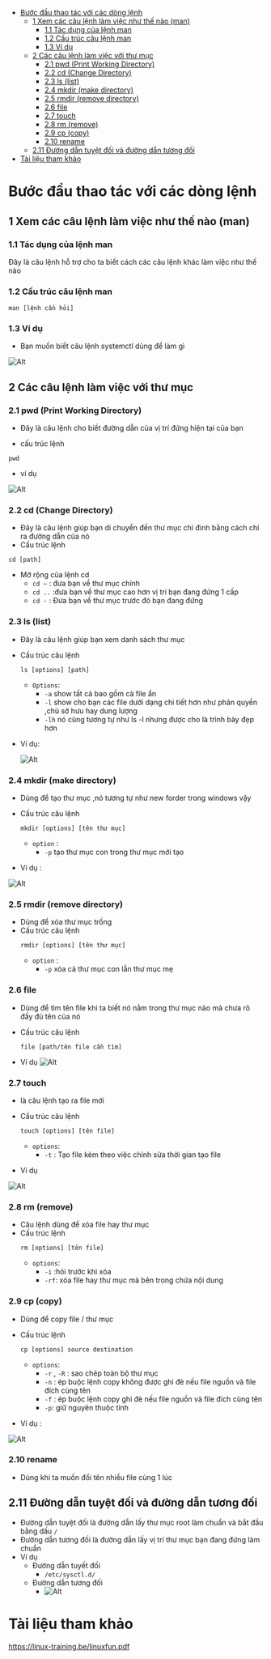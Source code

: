 - [Bước đầu thao tác với các dòng lệnh](#bước-đầu-thao-tác-với-các-dòng-lệnh)
  - [1 Xem các câu lệnh làm việc như thế nào (man)](#1-xem-các-câu-lệnh-làm-việc-như-thế-nào-man)
    - [1.1 Tác dụng của lệnh man](#11-tác-dụng-của-lệnh-man)
    - [1.2 Cấu trúc câu lệnh man](#12-cấu-trúc-câu-lệnh-man)
    - [1.3 Ví dụ](#13-ví-dụ)
  - [2 Các câu lệnh làm việc với thư mục](#2-các-câu-lệnh-làm-việc-với-thư-mục)
    - [2.1 pwd (Print Working Directory)](#21-pwd-print-working-directory)
    - [2.2 cd (Change Directory)](#22-cd-change-directory)
    - [2.3 ls (list)](#23-ls-list)
    - [2.4 mkdir (make directory)](#24-mkdir-make-directory)
    - [2.5 rmdir (remove directory)](#25-rmdir-remove-directory)
    - [2.6 file](#26-file)
    - [2.7 touch](#27-touch)
    - [2.8 rm (remove)](#28-rm-remove)
    - [2.9 cp (copy)](#29-cp-copy)
    - [2.10 rename](#210-rename)
  - [2.11 Đường dẫn tuyệt đối và đường dẫn tương đối](#211-đường-dẫn-tuyệt-đối-và-đường-dẫn-tương-đối)
- [Tài liệu tham khảo](#tài-liệu-tham-khảo)

# Bước đầu thao tác với các dòng lệnh
## 1 Xem các câu lệnh làm việc như thế nào (man)
### 1.1 Tác dụng của lệnh man
Đây là câu lệnh hỗ trợ cho ta biết cách các câu lệnh khác làm việc như thế nào

### 1.2 Cấu trúc câu lệnh man
```
man [lệnh cần hỏi]
```
### 1.3 Ví dụ
- Bạn muốn biết câu lệnh systemctl dùng để làm gì

![Alt](/thuctap/anh/Screenshot_230.png)

## 2 Các câu lệnh làm việc với thư mục
### 2.1 pwd (Print Working Directory)
- Đây là câu lệnh cho biết đường dẫn của vị trí đứng hiện tại của bạn

- cấu trúc lệnh
```
pwd
```
- ví dụ

![Alt](/thuctap/anh/Screenshot_231.png)

### 2.2 cd (Change Directory)
- Đây là câu lệnh giúp bạn di chuyển đến thư mục chỉ đinh bằng cách chỉ ra đường dẫn của nó
- Cấu trúc lệnh 

```
cd [path]
```

- Mở rộng của lệnh cd 
  - `cd ~` : đưa bạn về thư mục chính
  - `cd ..` :đưa bạn về thư mục cao hơn vị trí bạn đang đứng 1 cấp
  - `cd -` : Đưa bạn về thư mục trước đó bạn đang đứng

### 2.3 ls (list)
- Đây là câu lệnh giúp bạn xem danh sách thư mục
- Cấu trúc câu lệnh 

    ```
    ls [options] [path]

    ```
    - `Options`:
      - `-a` show tất cả bao gồm cà file ẩn
      - `-l` show cho bạn các file dưới dạng chi tiết hơn như phân quyền ,chủ sở hưu hay dung lượng
      - `-lh` nó cũng tương tự như ls -l nhưng được cho là trình bày đẹp hơn

- Ví dụ:

    ![Alt](/thuctap/anh/Screenshot_236.png)

### 2.4 mkdir (make directory)
- Dùng để tạo thư mục ,nó tương tự như new forder trong windows vậy
- Cấu trúc câu lệnh 
    ```
    mkdir [options] [tên thư mục]

    ```
    - `option` :
      - `-p` tạo thư mục con trong thư mục mới tạo

- Ví dụ :

![Alt](/thuctap/anh/Screenshot_237.png)

### 2.5 rmdir (remove directory)
- Dùng để xóa thư mục trống
- Cấu trúc câu lệnh 
    ```
    rmdir [options] [tên thư mục]

    ```
    - `option` :
      - `-p` xóa cả thư mục con lẫn thư mục mẹ

### 2.6 file
- Dùng để tìm tên file khi ta biết nó nằm trong thư mục nào mà chưa rõ đầy đủ tên của nó
- Cấu trúc câu lệnh

    ```
    file [path/tên file cần tìm]
    ```
- Ví dụ
    ![Alt](/thuctap/anh/Screenshot_238.png)

### 2.7 touch

- là câu lệnh tạo ra file mới 
- Cấu trúc câu lệnh

    ```
    touch [options] [tên file]
    ```
    - `options`:
      - `-t` : Tạo file kèm theo việc chỉnh sửa thời gian tạo file

- Ví dụ

![Alt](/thuctap/anh/Screenshot_239.png)

### 2.8 rm (remove)
- Câu lệnh dùng để xóa file hay thư mục
- Cấu trúc lệnh
    ```
    rm [options] [tên file]
    ```
    - `options`:
      - `-i` :hỏi trước khi xóa
      - `-rf`: xóa file hay thư mục mà bên trong chứa nội dung

### 2.9 cp (copy)

- Dùng để copy file / thư mục
- Cấu trúc lệnh

    ```
    cp [options] source destination
    ```
    - `options`:
      - `-r` , `-R` : sao chép toàn bộ thư mục
      - `-n` : ép buộc lệnh copy không được ghi đè nếu file nguồn và file đích cùng tên
      - `-f` : ép buộc lệnh copy ghi đè nếu file nguồn và file đích cùng tên
      - `-p`: giữ nguyên thuộc tính

- Ví dụ :

![Alt](/thuctap/anh/Screenshot_346.png)

### 2.10 rename
- Dùng khi ta muốn đổi tên nhiều file cùng 1 lúc

## 2.11 Đường dẫn tuyệt đối và đường dẫn tương đối
- Đường dẫn tuyệt đối là đường dẫn lấy thư mục root làm chuẩn và bắt đầu bằng dấu `/`
- Đường dẫn tương đối là đường dẫn lấy vị trí thư mục bạn đang đứng làm chuẩn
- Ví dụ
  - Đường dẫn tuyết đối
    - `/etc/sysctl.d/`
  - Đường dẫn tương đối
    - ![Alt](/thuctap/anh/Screenshot_347.png)

# Tài liệu tham khảo

https://linux-training.be/linuxfun.pdf